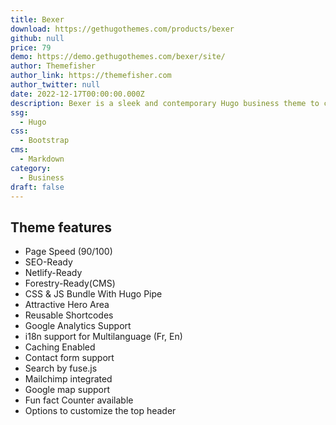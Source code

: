 ```yaml
---
title: Bexer
download: https://gethugothemes.com/products/bexer
github: null
price: 79
demo: https://demo.gethugothemes.com/bexer/site/
author: Themefisher
author_link: https://themefisher.com
author_twitter: null
date: 2022-12-17T00:00:00.000Z
description: Bexer is a sleek and contemporary Hugo business theme to create the perfect website for any service. You will get Home, About, service, blog, and contact pages in this excellent theme. 
ssg:
  - Hugo
css:
  - Bootstrap
cms:
  - Markdown
category:
  - Business
draft: false
---
```


## Theme features

- Page Speed (90/100)
- SEO-Ready
- Netlify-Ready
- Forestry-Ready(CMS)
- CSS & JS Bundle With Hugo Pipe
- Attractive Hero Area
- Reusable Shortcodes
- Google Analytics Support
- i18n support for Multilanguage (Fr, En)
- Caching Enabled
- Contact form support
- Search by fuse.js
- Mailchimp integrated
- Google map support
- Fun fact Counter available
- Options to customize the top header
